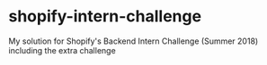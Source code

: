 # shopify-intern-challenge
My solution for Shopify's Backend Intern Challenge (Summer 2018) including the extra challenge 
